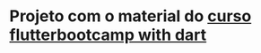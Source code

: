 # Projeto com o material do [curso flutterbootcamp with dart](https://www.udemy.com/course/flutter-bootcamp-with-dart/learn/lecture/14485478#overview)
